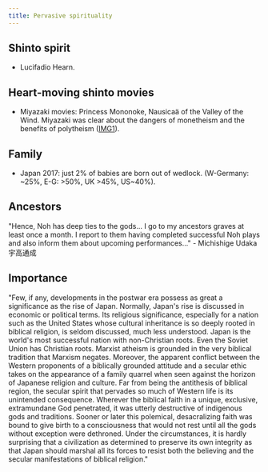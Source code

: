 ```yaml
---
title: Pervasive spirituality‎
---
```


## Shinto spirit
- Lucifadio Hearn.

## Heart-moving shinto movies
- Miyazaki movies: Princess Mononoke, Nausicaä of the Valley of the Wind. Miyazaki was clear about the dangers of monetheism and the benefits of polytheism ([IMG1](http://i.imgur.com/TwRk0Cl.jpg)).

## Family
- Japan 2017: just 2% of babies are born out of wedlock. (W-Germany: ~25%, E-G: >50%, UK >45%, US~40%).

## Ancestors
"Hence, Noh has deep ties to the gods... I go to my ancestors graves at least once a month. I report to them having completed successful Noh plays and also inform them about upcoming performances..." - Michishige Udaka 宇高通成

## Importance
"Few, if any, developments in the postwar era possess as great a significance as the rise of Japan. Normally, Japan's rise is discussed in economic or political terms. Its religious significance, especially for a nation such as the United States whose cultural inheritance is so deeply rooted in biblical religion, is seldom discussed, much less understood. Japan is the world's most successful nation with non-Christian roots. Even the Soviet Union has Christian roots. Marxist atheism is grounded in the very biblical tradition that Marxism negates. Moreover, the apparent conflict between the Western proponents of a biblically grounded attitude and a secular ethic takes on the appearance of a family quarrel when seen against the horizon of Japanese religion and culture. Far from being the antithesis of biblical  region, the secular spirit that pervades so much of Western life is its unintended  consequence. Wherever the biblical faith in a unique, exclusive, extramundane God penetrated, it was utterly destructive of indigenous gods and traditions. Sooner or later this polemical, desacralizing faith was bound to give birth to a consciousness that would not rest until all the gods without exception were dethroned. Under the circumstances, it is hardly surprising that a civilization as determined to preserve its own integrity as that Japan should marshal all its forces to resist both the believing and the secular manifestations of biblical religion."